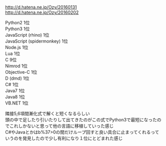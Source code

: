http://d.hatena.ne.jp/Ozy/20160131  
http://d.hatena.ne.jp/Ozy/20160202  

Python2 1位  
Python3 1位  
JavaScript (rhino) 1位  
JavaScript (spidermonkey) 1位  
Node.js 1位  
Lua 1位  
C 9位  
Nimrod 1位  
Objective-C 1位  
D (dmd) 1位  
C# 1位  
Java7 1位  
Java8 1位  
VB.NET 1位  

隣接5,6項間漸化式で解くと短くなるらしい  
頭の中で足したり引いたりして出てきたのがこの式でPython3で最短になったのでこれしかないと思って他の言語に移植していった感じ  
C#やJavaとかはb%37>0の間だけループ回すと良い具合に止まってくれるっていうのを発見したので少し有利になり１位にとどまれた感じ  




